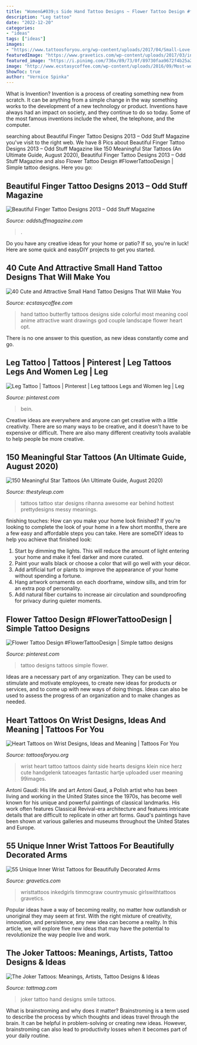 ```yaml
---
title: "Women&#039;s Side Hand Tattoo Designs ~ Flower Tattoo Design #flowertattoodesign"
description: "Leg tattoo"
date: "2022-12-20"
categories:
- "ideas"
tags: ["ideas"]
images:
- "https://www.tattoosforyou.org/wp-content/uploads/2017/04/Small-Love-Heart-Tattoo-on-Wrist.jpg"
featuredImage: "https://www.gravetics.com/wp-content/uploads/2017/03/inkedgirls-quotes-humble-timmcgraw-countrymusic-wristtattoos-girlswithtattoos-768x768.jpg"
featured_image: "https://i.pinimg.com/736x/89/73/0f/89730faa9672f4b25a22509df9cc978d.jpg"
image: "http://www.ecstasycoffee.com/wp-content/uploads/2016/09/Most-women-opt-for-butterfly-tattoos-because-of-its-cute-shape-and-symbolic-meaning..jpg"
ShowToc: true
author: "Vernice Spinka"
---
```



What is Invention?
Invention is a process of creating something new from scratch. It can be anything from a simple change in the way something works to the development of a new technology or product. Inventions have always had an impact on society, and they continue to do so today. Some of the most famous inventions include the wheel, the telephone, and the computer.

	

		
searching about Beautiful Finger Tattoo Designs 2013 – Odd Stuff Magazine you've visit to the right web. We have 8 Pics about Beautiful Finger Tattoo Designs 2013 – Odd Stuff Magazine like 150 Meaningful Star Tattoos (An Ultimate Guide, August 2020), Beautiful Finger Tattoo Designs 2013 – Odd Stuff Magazine and also Flower Tattoo Design #FlowerTattooDesign | Simple tattoo designs. Here you go:
		
    
## Beautiful Finger Tattoo Designs 2013 – Odd Stuff Magazine

<img loading=lazy src="https://oddstuffmagazine.com/wp-content/uploads/2013/08/ff1003950383f124002a5edff12bc09d.jpg" onerror="this.onerror=null;this.src='https://tse3.mm.bing.net/th?id=OIP.NBU_S_nHNVgiz0jF8wHx6QHaHK&amp;pid=15.1';" alt="Beautiful Finger Tattoo Designs 2013 – Odd Stuff Magazine">

_Source: oddstuffmagazine.com_

>. 

	

Do you have any creative ideas for your home or patio? If so, you're in luck! Here are some quick and easyDIY projects to get you started.

    
## 40 Cute And Attractive Small Hand Tattoo Designs That Will Make You

<img loading=lazy src="http://www.ecstasycoffee.com/wp-content/uploads/2016/09/Most-women-opt-for-butterfly-tattoos-because-of-its-cute-shape-and-symbolic-meaning..jpg" onerror="this.onerror=null;this.src='https://tse3.mm.bing.net/th?id=OIP.dbbKD19mmAy72aU9MVmi5gHaJ4&amp;pid=15.1';" alt="40 Cute and Attractive Small Hand Tattoo Designs That Will Make You">

_Source: ecstasycoffee.com_

>hand tattoo butterfly tattoos designs side colorful most meaning cool anime attractive want drawings god couple landscape flower heart opt. 

	

There is no one answer to this question, as new ideas constantly come and go.

    
## Leg Tattoo | Tattoos | Pinterest | Leg Tattoos Legs And Women Leg | Leg

<img loading=lazy src="https://i.pinimg.com/736x/89/73/0f/89730faa9672f4b25a22509df9cc978d.jpg" onerror="this.onerror=null;this.src='https://tse4.mm.bing.net/th?id=OIP.MFwPJ7M7fJTelcXtvq_eUgHaJ4&amp;pid=15.1';" alt="Leg Tattoo | Tattoos | Pinterest | Leg tattoos Legs and Women leg | Leg">

_Source: pinterest.com_

>bein. 

	

Creative ideas are everywhere and anyone can get creative with a little creativity. There are so many ways to be creative, and it doesn't have to be expensive or difficult. There are also many different creativity tools available to help people be more creative.

    
## 150 Meaningful Star Tattoos (An Ultimate Guide, August 2020)

<img loading=lazy src="https://thestyleup.com/wp-content/uploads/2015/02/Awesome-star-tattoos-designs-for-girls-on-back-Rihanna-Tattoo.jpg" onerror="this.onerror=null;this.src='https://tse2.mm.bing.net/th?id=OIP.IwYwl6R2neAef1A1ThqiVgHaKT&amp;pid=15.1';" alt="150 Meaningful Star Tattoos (An Ultimate Guide, August 2020)">

_Source: thestyleup.com_

>tattoos tattoo star designs rihanna awesome ear behind hottest prettydesigns messy meanings. 

	

finishing touches: How can you make your home look finished?
If you're looking to complete the look of your home in a few short months, there are a few easy and affordable steps you can take. Here are someDIY ideas to help you achieve that finished look: 
1. Start by dimming the lights. This will reduce the amount of light entering your home and make it feel darker and more curated. 
2. Paint your walls black or choose a color that will go well with your décor. 
3. Add artificial turf or plants to improve the appearance of your home without spending a fortune. 
4. Hang artwork ornaments on each doorframe, window sills, and trim for an extra pop of personality. 
5. Add natural fiber curtains to increase air circulation and soundproofing for privacy during quieter moments.

    
## Flower Tattoo Design #FlowerTattooDesign | Simple Tattoo Designs

<img loading=lazy src="https://i.pinimg.com/736x/f8/ba/aa/f8baaa9ed9e5b48ae8d71c9d1ed64fea.jpg" onerror="this.onerror=null;this.src='https://tse3.mm.bing.net/th?id=OIP.VtoQOqvR6TWQDB4ib3j_QgHaNZ&amp;pid=15.1';" alt="Flower Tattoo Design #FlowerTattooDesign | Simple tattoo designs">

_Source: pinterest.com_

>tattoo designs tattoos simple flower. 

	

Ideas are a necessary part of any organization. They can be used to stimulate and motivate employees, to create new ideas for products or services, and to come up with new ways of doing things. Ideas can also be used to assess the progress of an organization and to make changes as needed.

    
## Heart Tattoos On Wrist Designs, Ideas And Meaning | Tattoos For You

<img loading=lazy src="https://www.tattoosforyou.org/wp-content/uploads/2017/04/Small-Love-Heart-Tattoo-on-Wrist.jpg" onerror="this.onerror=null;this.src='https://tse3.mm.bing.net/th?id=OIP.9B1aAD3d_WsX_B2Ulv35lAHaJ4&amp;pid=15.1';" alt="Heart Tattoos on Wrist Designs, Ideas and Meaning | Tattoos For You">

_Source: tattoosforyou.org_

>wrist heart tattoo tattoos dainty side hearts designs klein nice herz cute handgelenk tatoeages fantastic hartje uploaded user meaning 99images. 

	

Antoni Gaudí: His life and art
Antoni Gaud, a Polish artist who has been living and working in the United States since the 1970s, has become well known for his unique and powerful paintings of classical landmarks. His work often features Classical Revival-era architecture and features intricate details that are difficult to replicate in other art forms. Gaud's paintings have been shown at various galleries and museums throughout the United States and Europe.

    
## 55 Unique Inner Wrist Tattoos For Beautifully Decorated Arms

<img loading=lazy src="https://www.gravetics.com/wp-content/uploads/2017/03/inkedgirls-quotes-humble-timmcgraw-countrymusic-wristtattoos-girlswithtattoos-768x768.jpg" onerror="this.onerror=null;this.src='https://tse2.mm.bing.net/th?id=OIP.Fk9gQUw3bYEbPU2GllQ_nQHaHa&amp;pid=15.1';" alt="55 Unique Inner Wrist Tattoos for Beautifully Decorated Arms">

_Source: gravetics.com_

>wristtattoos inkedgirls timmcgraw countrymusic girlswithtattoos gravetics. 

	

Popular ideas have a way of becoming reality, no matter how outlandish or unoriginal they may seem at first. With the right mixture of creativity, innovation, and persistence, any new idea can become a reality. In this article, we will explore five new ideas that may have the potential to revolutionize the way people live and work.

    
## The Joker Tattoos: Meanings, Artists, Tattoo Designs &amp; Ideas

<img loading=lazy src="https://tattmag.com/wp-content/uploads/2020/10/Joker-Tattoo-Hand-Smile-5.jpg" onerror="this.onerror=null;this.src='https://tse2.mm.bing.net/th?id=OIP.C5QRqSSotZzhGjDrb2kAmQHaLB&amp;pid=15.1';" alt="The Joker Tattoos: Meanings, Artists, Tattoo Designs &amp; Ideas">

_Source: tattmag.com_

>joker tattoo hand designs smile tattoos. 

	

What is brainstroming and why does it matter?
Brainstroming is a term used to describe the process by which thoughts and ideas travel through the brain. It can be helpful in problem-solving or creating new ideas. However, brainstroming can also lead to productivity losses when it becomes part of your daily routine.

